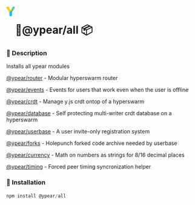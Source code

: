 # <img src="https://github.com/ypear/all/raw/main/Yjs.png" height="32" style="vertical-align:40px;"/>🍐@ypear/all 📦

### 👀 Description

Installs all ypear modules

[@ypear/router](https://www.npmjs.com/package/@ypear/router) - Modular hyperswarm router

[@ypear/events](https://www.npmjs.com/package/@ypear/events) - Events for users that work even when the user is offline

[@ypear/crdt](https://www.npmjs.com/package/@ypear/crdt) - Manage y.js crdt ontop of a hyperswarm

[@ypear/database](https://www.npmjs.com/package/@ypear/database) - Self protecting multi-writer crdt database on a hyperswarm

[@ypear/userbase](https://www.npmjs.com/package/@ypear/userbase) - A user invite-only registration system

[@ypear/forks](https://www.npmjs.com/package/@ypear/forks) - Holepunch forked code archive needed by userbase

[@ypear/currency](https://www.npmjs.com/package/@ypear/currency) - Math on numbers as strings for 8/16 decimal places

[@ypear/timing](https://www.npmjs.com/package/@ypear/timing) - Forced peer timing syncronization helper

### 💾 Installation
```js
npm install @ypear/all
```
